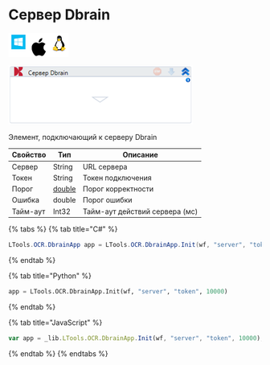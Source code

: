 # Сервер Dbrain

![](<../../../../.gitbook/assets/image (100) (1) (1) (1) (1) (1) (1) (1) (2) (213).png>)

![](<../../../../.gitbook/assets/image (411).png>)

Элемент, подключающий к серверу Dbrain

| Свойство | Тип                                                                                                                    | Описание                       |
| -------- | ---------------------------------------------------------------------------------------------------------------------- | ------------------------------ |
| Сервер   | String                                                                                                                 | URL сервера                    |
| Токен    | String                                                                                                                 | Токен подключения              |
| Порог    | [double](https://learn.microsoft.com/ru-ru/dotnet/api/system.double?view=net-5.0\&viewFallbackFrom=windowsdesktop-3.0) | Порог корректности             |
| Ошибка   | double                                                                                                                 | Порог ошибки                   |
| Тайм-аут | Int32                                                                                                                  | Тайм-аут действий сервера (мс) |

{% tabs %}
{% tab title="C#" %}
```csharp
LTools.OCR.DbrainApp app = LTools.OCR.DbrainApp.Init(wf, "server", "token", 10000);
```
{% endtab %}

{% tab title="Python" %}
```python
app = LTools.OCR.DbrainApp.Init(wf, "server", "token", 10000)
```
{% endtab %}

{% tab title="JavaScript" %}
```javascript
var app = _lib.LTools.OCR.DbrainApp.Init(wf, "server", "token", 10000);
```
{% endtab %}
{% endtabs %}
